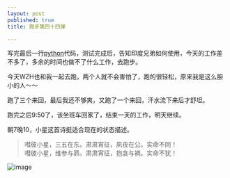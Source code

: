 ```yaml
---
layout: post
published: true
title: 跑步第四十四弹

---
```

写完最后一行[python](https://www.python.org)代码，测试完成后，告知印度兄弟如何使用，今天的工作差不多了，多余的时间也做不了什么工作，去跑步。  

今天WZH也和我一起去跑，两个人就不会害怕了，跑的很轻松，原来我是这么胆小的人～～  

跑了三个来回，最后我还不够爽，又跑了一个来回，汗水流下来后才舒坦。  

跑完之后9:50了，该坐班车回家了，结束一天的工作，明天继续。  

朝7晚10，小星这首诗挺适合现在的状态描述。  

> 嘒彼小星，三五在东。肃肃宵征，夙夜在公。实命不同！  
> 嘒彼小星，维参与昴。肃肃宵征，抱衾与裯。实命不犹！  

![image](http://www.jpcai.com/upfiles/photo/200606/20060624171237340.jpg)